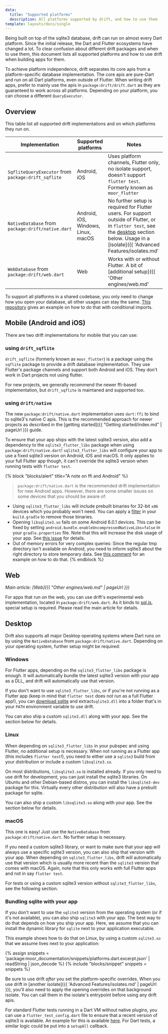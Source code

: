 ```yaml
---
data:
  title: "Supported platforms"
  description: All platforms supported by drift, and how to use them
template: layouts/docs/single
---
```


Being built on top of the sqlite3 database, drift can run on almost every Dart platform.
Since the initial release, the Dart and Flutter ecosystems have changed a lot.
To clear confusion about different drift packages and when to use them, this document
lists all supported platforms and how to use drift when building apps for them.

To achieve platform independence, drift separates its core apis from a platform-specific
database implementation. The core apis are pure-Dart and run on all Dart platforms, even
outside of Flutter. When writing drift apps, prefer to mainly use the apis in
`package:drift/drift.dart` as they are guaranteed to work across all platforms.
Depending on your platform, you can choose a different `QueryExecutor`.

## Overview

This table list all supported drift implementations and on which platforms they run on.

| Implementation | Supported platforms | Notes |
|----------------|---------------------|-------|
| `SqfliteQueryExecutor` from `package:drift_sqflite` | Android, iOS | Uses platform channels, Flutter only, no isolate support, doesn't support `flutter test`. Formerly known as `moor_flutter` |
| `NativeDatabase` from `package:drift/native.dart` | Android, iOS, Windows, Linux, macOS | No further setup is required for Flutter users. For support outside of Flutter, or in `flutter test`, see the [desktop](#desktop) section below. Usage in a [isolate]({{ 'Advanced Features/isolates.md' | pageUrl }}) is recommended. Formerly known as `package:moor/ffi.dart`. |
| `WebDatabase` from `package:drift/web.dart` | Web | Works with or without Flutter. A bit of [additional setup]({{ 'Other engines/web.md' | pageUrl }}) is required. |

To support all platforms in a shared codebase, you only need to change how you open your database, all other usages can stay the same.
[This repository](https://github.com/rodydavis/moor_shared) gives an example on how to do that with conditional imports.

## Mobile (Android and iOS)

There are two drift implementations for mobile that you can use:

### using `drift_sqflite`

`drift_sqflite` (formerly known as `moor_flutter`) is a package using the `sqflite` package to
provide a drift database implementation.
They use Flutter's package channels and support both Android and iOS. They don't work in Dart
projects not using flutter.

For new projects, we generally recommend the newer ffi-based implementation, but `drift_sqflite`
is maintaned and supported too.

### using `drift/native`

The new `package:drift/native.dart` implementation uses `dart:ffi` to bind to sqlite3's native C apis.
This is the recommended approach for newer projects as described in the [getting started]({{ "Getting started/index.md" | pageUrl }}) guide.

To ensure that your app ships with the latest sqlite3 version, also add a dependency to the `sqlite3_flutter_libs`
package when using `package:drift/native.dart`!
`sqlite3_flutter_libs` will configure your app to use a fixed sqlite3 version on Android, iOS and macOS.
It only applies to your full Flutter app though, it can't override the sqlite3 version when running tests
with `flutter test`.

{% block "blocks/alert" title="A note on ffi and Android" %}
> `package:drift/native.dart` is the recommended drift implementation for new Android apps.
  However, there are some smaller issues on some devices that you should be aware of:

  - Using `sqlite3_flutter_libs` will include prebuilt binaries for 32-bit `x86` devices which you
    probably won't need. You can apply a [filter](https://github.com/simolus3/sqlite3.dart/tree/master/sqlite3_flutter_libs#included-platforms)
    in your `build.gradle` to remove those binaries.
  - Opening `libsqlite3.so` fails on some Android 6.0.1 devices. This can be fixed by setting
    `android.bundle.enableUncompressedNativeLibs=false` in your `gradle.properties` file.
    Note that this will increase the disk usage of your app. See [this issue](https://github.com/simolus3/drift/issues/895#issuecomment-720195005)
    for details.
  - Out of memory errors for very complex queries: Since the regular tmp directory isn't available on Android, you need to inform
    sqlite3 about the right directory to store temporary data. See [this comment](https://github.com/simolus3/drift/issues/876#issuecomment-710013503)
    for an example on how to do that.
{% endblock %}

## Web

_Main article: [Web]({{ "Other engines/web.md" | pageUrl }})_

For apps that run on the web, you can use drift's experimental web implementation, located
in `package:drift/web.dart`.
As it binds to [sql.js](https://github.com/sql-js/sql.js), special setup is required. Please
read the main article for details.

## Desktop

Drift also supports all major Desktop operating systems where Dart runs on by using the 
`NativeDatabase` from `package:drift/native.dart`. Depending on your operating system, further
setup might be required:

### Windows

For Flutter apps, depending on the `sqlite3_flutter_libs` package is enough. It will automatically
bundle the latest sqlite3 version with your app as a DLL, and drift will automatically use that
version.

If you don't want to use `sqlite3_flutter_libs`, or if you're not running as a Flutter app
(keep in mind that `flutter test` does not run as a full Flutter app!), you can [download sqlite](https://www.sqlite.org/download.html)
and extract`sqlite3.dll` into a folder that's in your `PATH` environment variable to use drift.

You can also ship a custom `sqlite3.dll` along with your app. See the section below for
details.

### Linux

When depending on `sqlite3_flutter_libs` in your pubspec and using Flutter, no additional setup
is necessary.
When not running as a Flutter app (this includes `flutter test`!), you need to either use a
`sqlite3` build from your distribution or include a custom `libsqlite3.so`.

On most distributions, `libsqlite3.so` is installed already. If you only need to use drift for
development, you can just install the sqlite3 libraries. On Ubuntu and other Debian-based
distros, you can install the `libsqlite3-dev` package for this. Virtually every other distribution
will also have a prebuilt package for sqlite.

You can also ship a custom `libsqlite3.so` along with your app. See the section below for
details.

### macOS

This one is easy! Just use the `NativeDatabase` from `package:drift/native.dart`. No further setup is
necessary.

If you need a custom sqlite3 library, or want to make sure that your app will always use a
specific sqlite3 version, you can also ship that version with your app.
When depending on `sqlite3_flutter_libs`, drift will automatically use that version which is
usually more recent than the `sqlite3` version that comes with macOS.
Again, note that this only works with full Flutter apps and not in say `flutter test`.

For tests or using a custom sqlite3 version without `sqlite3_flutter_libs`, see the following
section.

### Bundling sqlite with your app

If you don't want to use the `sqlite3` version from the operating system (or if it's not
available), you can also ship `sqlite3` with your app.
The best way to do that depends on how you ship your app. Here, we assume that you can
install the dynamic library for `sqlite` next to your application executable.

This example shows how to do that on Linux, by using a custom `sqlite3.so` that we assume
lives next to your application:

{% assign snippets = 'package:moor_documentation/snippets/platforms.dart.excerpt.json' | readString | json_decode %}
{% include "blocks/snippet" snippets = snippets %}

Be sure to use drift _after_ you set the platform-specific overrides.
When you use drift in [another isolate]({{ 'Advanced Features/isolates.md' | pageUrl }}),
you'll also need to apply the opening overrides on that background isolate.
You can call them in the isolate's entrypoint before using any drift apis.

For standard Flutter tests running in a Dart VM without native plugins, you can use a
`flutter_test_config.dart` file to ensure that a recent version of sqlite3 is available.
An example for this is available [here](https://github.com/simolus3/drift/discussions/1745#discussioncomment-2326294).
For Dart tests, a similar logic could be put into a `setupAll` callback.
